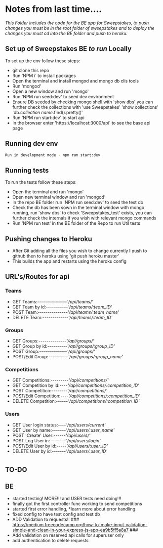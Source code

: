 # Notes from last time....

*This Folder includes the code for the BE app for Sweepstakes, to push changes you must be in the root folder of sweepstakes and to deploy the changes you must cd into the BE folder and push to heroku.*

## Set up of Sweepstakes BE *to run* Locally

To set up the env follow these steps:
- git clone this repo
- Run 'NPM i' to install packages
- Open the terminal and install mongod and mongo db clis tools
- Run 'mongod'
- Open a new window and run 'mongo'
- Run 'NPM run seed:dev' to seed dev environment
- Ensure DB seeded by checking mongo shell with 'show dbs' you can further check the collections with 
	'use Sweepstakes'
	'show collections'
	'db.*collection name*.find().pretty()'
- Run 'NPM run start:dev' to start api
- In the browser enter 'https://localhost:3000/api' to see the base api page

## Running dev env

```bash
Run in development mode - npm run start:dev
```

## Running tests

To run the tests follow these steps:
- Open the terminal and run 'mongo'
- Open new terminal window and run 'mongod'
- In the repo BE folder run 'NPM run seed:dev' to seed the test db
- Check the db has been sown in the terminal window with mongo running, run 'show dbs' to check 'Sweepstakes_test' exists, you can further check the internals if you wish with relevant mongo commands
- Run 'NPM run test' in the BE folder of the Repo to run Util tests

## Pushing changes to Heroku
- After Git adding all the files you wish to change currently I push to github then to heroku using 'git push heroku master'
- This builds the app and restarts using the heroku config


## URL's/Routes for api
### Teams
- GET Teams:---------------*'/api/teams/'*
- GET Team by id:-----------*'/api/teams/:team_ID'*
- POST Team:---------------*'/api/teams/:team_name'*
- DELETE Team:-------------*'/api/teams/:team_ID'*

### Groups
- GET Groups:--------------*'/api/groups/'*
- GET Group by id:----------*'/api/groups/:group_ID'*
- POST Group:--------------*'/api/groups/'*
- POST/Edit Group:----------*'/api/groups/:group_name'*

### Competitions
- GET Competitions:---------*'/api/competitions/'*
- GET Competition by id:----*'/api/competitions/:competition_ID'*
- POST Competition:--------*'/api/competitions/'*
- POST/Edit Competition:----*'/api/competitions/:competition_ID'*
- DELETE Competition:------*'/api/competitions/:competition_ID'*

### Users
- GET User login status:----*'/api/users/current'*
- GET User by name:-------*'/api/users/:user_name'*
- POST 'Create' User:------*'/api/users/'*
- POST Log User in:--------*'/api/users/login'*
- POST/Edit User by id:-----*'/api/users/:user_ID'*
- DELETE User by id:-------*'/api/users/:user_ID'*

#

## TO-DO

## BE

- started testing! MORE!!! and USER tests need doing!!!
- finally got the first controller func working to send competitions
- started first error handling, *learn more about error handling
- fixed config to have test config and test db
- ADD Validation to requests!! ### https://medium.freecodecamp.org/how-to-make-input-validation-simple-and-clean-in-your-express-js-app-ea9b5ff5a8a7 ###
- Add validation on reserved api calls for superuser only 
- add authentication to delete requests

#
